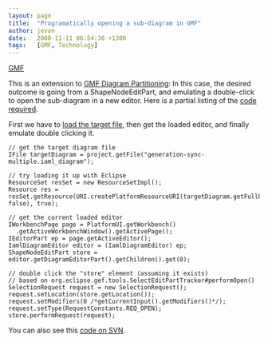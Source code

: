 ```yaml
---
layout: page
title:  "Programatically opening a sub-diagram in GMF"
author: jevon
date:   2008-11-11 06:54:36 +1300
tags:   [GMF, Technology]
---
```


[GMF](GMF.md)

This is an extension to [GMF Diagram Partitioning](GMF_Diagram_Partitioning.md): In this case, the desired outcome is going from a ShapeNodeEditPart, and emulating a double-click to open the sub-diagram in a new editor. Here is a partial listing of the [code required](GMF_Code_Samples.md).

First we have to [load the target file](GMF_Troubleshooting_6.md), then get the loaded editor, and finally emulate double clicking it.

```
// get the target diagram file
IFile targetDiagram = project.getFile("generation-sync-multiple.iaml_diagram");

// try loading it up with Eclipse
ResourceSet resSet = new ResourceSetImpl();          
Resource res = resSet.getResource(URI.createPlatformResourceURI(targetDiagram.getFullPath().toString(), false), true);

// get the current loaded editor
IWorkbenchPage page = PlatformUI.getWorkbench()
  .getActiveWorkbenchWindow().getActivePage();
IEditorPart ep = page.getActiveEditor();
IamlDiagramEditor editor = (IamlDiagramEditor) ep;
ShapeNodeEditPart store = editor.getDiagramEditorPart().getChildren().get(0);

// double click the "store" element (assuming it exists)
// based on org.eclipse.gef.tools.SelectEditPartTracker#performOpen()
SelectionRequest request = new SelectionRequest();
request.setLocation(store.getLocation());
request.setModifiers(0 /*getCurrentInput().getModifiers()*/);
request.setType(RequestConstants.REQ_OPEN);
store.performRequest(request);
```

You can also see this <a href="http://code.google.com/p/iaml/source/browse/trunk/org.openiaml.model.tests/src/org/openiaml/model/tests/eclipse/EclipseTestCase.java?spec=svn322&r=322#123">code on SVN</a>.
